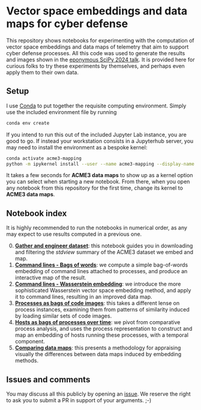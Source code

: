 # Vector space embeddings and data maps for cyber defense

This repository shows notebooks for experimenting with the computation of vector space embeddings and data maps of telemetry that aim to support cyber defense processes.
All this code was used to generate the results and images shown in the [eponymous SciPy 2024 talk](https://docs.google.com/presentation/d/1wIPd4KIlEngB43lmyM-W2GoChWyHBf-cDlk4sdsYgD4/edit#slide=id.g2e9451582b7_0_918).
It is provided here for curious folks to try these experiments by themselves, and perhaps even apply them to their own data.

## Setup

I use [Conda](https://docs.conda.io/projects/conda/en/stable/) to put together the requisite computing environment.
Simply use the included environment file by running

```sh
conda env create
```

If you intend to run this out of the included Jupyter Lab instance, you are good to go.
If instead your workstation consists in a Jupyterhub server, you may need to install the environment as a bespoke kernel:

```sh
conda activate acme3-mapping
python -m ipykernel install --user --name acme3-mapping --display-name "ACME3 data maps"
```

It takes a few seconds for **ACME3 data maps** to show up as a kernel option you can select when starting a new notebook.
From there, when you open any notebook from this repository for the first time, change its kernel to **ACME3 data maps**.

## Notebook index

It is highly recommended to run the notebooks in numerical order, as any may expect to use results computed in a previous one.

0. **[Gather and engineer dataset](0%20Gather%20and%20engineer%20dataset.ipynb)**: this notebook guides you in downloading and filtering the _stdview_ summary of the ACME3 dataset we embed and map.
1. **[Command lines - Bags of words](1%20Command%20lines%20-%20Bags%20of%20words.ipynb)**: we compute a simple bag-of-words embedding of command lines attached to processes, and produce an interactive map of the result.
2. **[Command lines - Wasserstein embedding](2%20Command%20lines%20-%20Wasserstein%20embedding.ipynb)**: we introduce the more sophisticated Wasserstein vector space embedding method, and apply it to command lines, resulting in an improved data map.
3. **[Processes as bags of code images](3%20Processes%20as%20bags%20of%20DLLs.ipynb)**: this takes a different lense on process instances, examining them from patterns of similarity induced by loading similar sets of code images.
4. **[Hosts as bags of processes over time](4%20Hosts%20as%20bags%20of%20processes%20over%20time.ipynb)**: we pivot from comparative process analysis, and uses the process representation to construct and map an embedding of hosts running these processes, with a temporal component.
5. **[Comparing data maps](5%20Comparing%20data%20maps.ipynb)**: this presents a methodology for appraising visually the differences between data maps induced by embedding methods.

## Issues and comments

You may discuss all this publicly by opening an [issue](https://github.com/TutteInstitute/acme3-mapping/issues).
We reserve the right to ask you to submit a PR in support of your arguments. ;-)
